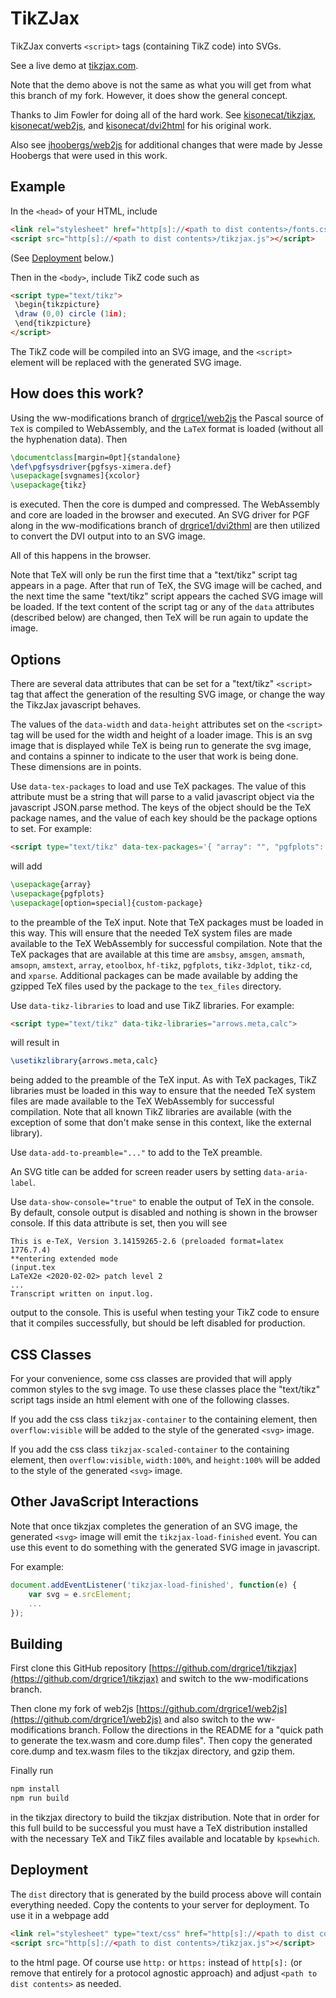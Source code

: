 # TikZJax

TikZJax converts `<script>` tags (containing TikZ code) into SVGs.

See a live demo at [tikzjax.com](http://tikzjax.com/).

Note that the demo above is not the same as what you will get from what this branch of my fork. However, it does show
the general concept.

Thanks to Jim Fowler for doing all of the hard work. See [kisonecat/tikzjax](https://github.com/kisonecat/tikzjax),
[kisonecat/web2js](https://github.com/kisonecat/web2js), and [kisonecat/dvi2html](https://github.com/kisonecat/dvi2html)
for his original work.

Also see [jhoobergs/web2js](https://github.com/jhoobergs/web2js) for additional changes that were made by Jesse Hoobergs
that were used in this work.

## Example

In the `<head>` of your HTML, include

```html
<link rel="stylesheet" href="http[s]://<path to dist contents>/fonts.css">
<script src="http[s]://<path to dist contents>/tikzjax.js"></script>
```

(See [Deployment](#deployment) below.)

Then in the `<body>`, include TikZ code such as

```html
<script type="text/tikz">
 \begin{tikzpicture}
 \draw (0,0) circle (1in);
 \end{tikzpicture}
</script>
```

The TikZ code will be compiled into an SVG image, and the `<script>` element will be replaced with the generated SVG
image.

## How does this work?

Using the ww-modifications branch of [drgrice1/web2js](https://github.com/drgrice1/web2js) the Pascal source of `TeX` is
compiled to WebAssembly, and the `LaTeX` format is loaded (without all the hyphenation data). Then

```tex
\documentclass[margin=0pt]{standalone}
\def\pgfsysdriver{pgfsys-ximera.def}
\usepackage[svgnames]{xcolor}
\usepackage{tikz}
```

is executed. Then the core is dumped and compressed. The WebAssembly and core are loaded in the browser and executed. An
SVG driver for PGF along in the ww-modifications branch of [drgrice1/dvi2thml](https://github.com/drgrice1/dvi2html) are
then utilized to convert the DVI output into to an SVG image.

All of this happens in the browser.

Note that TeX will only be run the first time that a "text/tikz" script tag appears in a page. After that run of TeX,
the SVG image will be cached, and the next time the same "text/tikz" script appears the cached SVG image will be loaded.
If the text content of the script tag or any of the `data` attributes (described below) are changed, then TeX will be
run again to update the image.

## Options

There are several data attributes that can be set for a "text/tikz" `<script>` tag that affect the generation of the
resulting SVG image, or change the way the TikzJax javascript behaves.

The values of the `data-width` and `data-height` attributes set on the `<script>` tag will be used for the width and
height of a loader image. This is an svg image that is displayed while TeX is being run to generate the svg image, and
contains a spinner to indicate to the user that work is being done. These dimensions are in points.

Use `data-tex-packages` to load and use TeX packages. The value of this attribute must be a string that will parse to a
valid javascript object via the javascript JSON.parse method. The keys of the object should be the TeX package names,
and the value of each key should be the package options to set. For example:

```html
<script type="text/tikz" data-tex-packages='{ "array": "", "pgfplots": "", "custom-package": "option=special" }'>
```

will add

```tex
\usepackage{array}
\usepackage{pgfplots}
\usepackage[option=special]{custom-package}
```

to the preamble of the TeX input. Note that TeX packages must be loaded in this way. This will ensure that the needed
TeX system files are made available to the TeX WebAssembly for successful compilation. Note that the TeX packages that
are available at this time are `amsbsy`, `amsgen`, `amsmath`, `amsopn`, `amstext`, `array`, `etoolbox`, `hf-tikz`,
`pgfplots`, `tikz-3dplot`, `tikz-cd`, and `xparse`. Additional packages can be made available by adding the gzipped TeX
files used by the package to the `tex_files` directory.

Use `data-tikz-libraries` to load and use TikZ libraries. For example:

```html
<script type="text/tikz" data-tikz-libraries="arrows.meta,calc">
```

will result in

```tex
\usetikzlibrary{arrows.meta,calc}
```

being added to the preamble of the TeX input. As with TeX packages, TikZ libraries must be loaded in this way to ensure
that the needed TeX system files are made available to the TeX WebAssembly for successful compilation. Note that all
known TikZ libraries are available (with the exception of some that don't make sense in this context, like the external
library).

Use `data-add-to-preamble="..."` to add to the TeX preamble.

An SVG title can be added for screen reader users by setting `data-aria-label`.

Use `data-show-console="true"` to enable the output of TeX in the console. By default, console output is disabled and
nothing is shown in the browser console. If this data attribute is set, then you will see

```text
This is e-TeX, Version 3.14159265-2.6 (preloaded format=latex 1776.7.4)
**entering extended mode
(input.tex
LaTeX2e <2020-02-02> patch level 2
...
Transcript written on input.log.
```

output to the console. This is useful when testing your TikZ code to ensure that it compiles successfully, but should be
left disabled for production.

## CSS Classes

For your convenience, some css classes are provided that will apply common styles to the svg image. To use these classes
place the "text/tikz" script tags inside an html element with one of the following classes.

If you add the css class `tikzjax-container` to the containing element, then `overflow:visible` will be added to the
style of the generated `<svg>` image.

If you add the css class `tikzjax-scaled-container` to the containing element, then `overflow:visible`, `width:100%`,
and `height:100%` will be added to the style of the generated `<svg>` image.

## Other JavaScript Interactions

Note that once tikzjax completes the generation of an SVG image, the generated `<svg>` image will emit the
`tikzjax-load-finished` event. You can use this event to do something with the generated SVG image in javascript.

For example:

```javascript
document.addEventListener('tikzjax-load-finished', function(e) {
    var svg = e.srcElement;
    ...
});
```

## Building

First clone this GitHub repository [https://github.com/drgrice1/tikzjax](https://github.com/drgrice1/tikzjax) and switch
to the ww-modifications branch.

Then clone my fork of web2js [https://github.com/drgrice1/web2js](https://github.com/drgrice1/web2js) and also switch to
the ww-modifications branch. Follow the directions in the README for a "quick path to generate the tex.wasm and
core.dump files". Then copy the generated core.dump and tex.wasm files to the tikzjax directory, and gzip them.

Finally run

```sh
npm install
npm run build
```

in the tikzjax directory to build the tikzjax distribution. Note that in order for this full build to be successful you
must have a TeX distribution installed with the necessary TeX and TikZ files available and locatable by `kpsewhich`.

## Deployment

The `dist` directory that is generated by the build process above will contain everything needed. Copy the contents to
your server for deployment. To use it in a webpage add

```html
<link rel="stylesheet" type="text/css" href="http[s]://<path to dist contents>/fonts.css">
<script src="http[s]://<path to dist contents>/tikzjax.js"></script>
```

to the html page. Of course use `http:` or `https:` instead of `http[s]:` (or remove that entirely for a protocol
agnostic approach) and adjust `<path to dist contents>` as needed.
